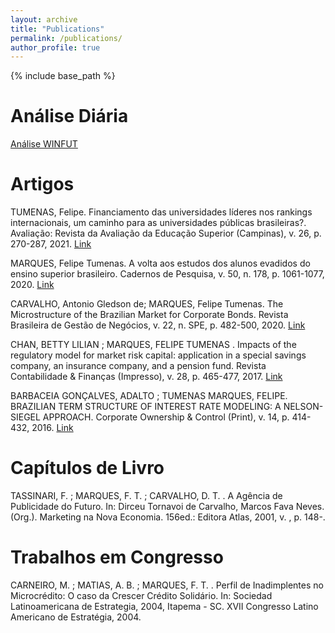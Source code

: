 ```yaml
---
layout: archive
title: "Publications"
permalink: /publications/
author_profile: true
---
```


{% include base_path %}

Análise Diária
======
[Análise WINFUT](https://www.notion.so/vitorea/1b26882789ab491faac64be2fe40f043?v=d99ee2e4eae64e50ab545debc5e06cf1&pvs=4)


Artigos
======
TUMENAS, Felipe. Financiamento das universidades líderes nos rankings internacionais, um caminho para as universidades públicas brasileiras?. Avaliação: Revista da Avaliação da Educação Superior (Campinas), v. 26, p. 270-287, 2021. [Link](https://www.scielo.br/j/aval/a/BznKpxfpS5T5DPj553XHnPx/)

MARQUES, Felipe Tumenas. A volta aos estudos dos alunos evadidos do ensino superior brasileiro. Cadernos de Pesquisa, v. 50, n. 178, p. 1061-1077, 2020. [Link](https://www.scielo.br/j/cp/a/ZqDHt5S9wNgpdYqXV9hvtZr/?lang=pt)

CARVALHO, Antonio Gledson de; MARQUES, Felipe Tumenas. The Microstructure of the Brazilian Market for Corporate Bonds. Revista Brasileira de Gestão de Negócios, v. 22, n. SPE, p. 482-500, 2020. [Link](https://www.scielo.br/j/rbgn/a/xwmvTmBnWTWRBKNXnrvSVXv/abstract/?lang=en)

CHAN, BETTY LILIAN ; MARQUES, FELIPE TUMENAS . Impacts of the regulatory model for market risk capital: application in a special savings company, an insurance company, and a pension fund. Revista Contabilidade & Finanças (Impresso), v. 28, p. 465-477, 2017. [Link](https://www.scielo.br/j/rcf/a/bQcXKdLRf7YxcbGjJTFvS5s/?lang=pt)

BARBACEIA GONÇALVES, ADALTO ; TUMENAS MARQUES, FELIPE. BRAZILIAN TERM STRUCTURE OF INTEREST RATE MODELING: A NELSON-SIEGEL APPROACH. Corporate Ownership & Control (Print), v. 14, p. 414-432, 2016. 
[Link](https://virtusinterpress.org/BRAZILIAN-TERM-STRUCTURE-OF.html)

Capítulos de Livro
======
TASSINARI, F. ; MARQUES, F. T. ; CARVALHO, D. T. . A Agência de Publicidade do Futuro. In: Dirceu Tornavoi de Carvalho, Marcos Fava Neves. (Org.). Marketing na Nova Economia. 156ed.: Editora Atlas, 2001, v. , p. 148-. 

Trabalhos em Congresso
======
CARNEIRO, M. ; MATIAS, A. B. ; MARQUES, F. T. . Perfil de Inadimplentes no Microcrédito: O caso da Crescer Crédito Solidário. In: Sociedad Latinoamericana de Estrategia, 2004, Itapema - SC. XVII Congresso Latino Americano de Estratégia, 2004. 

